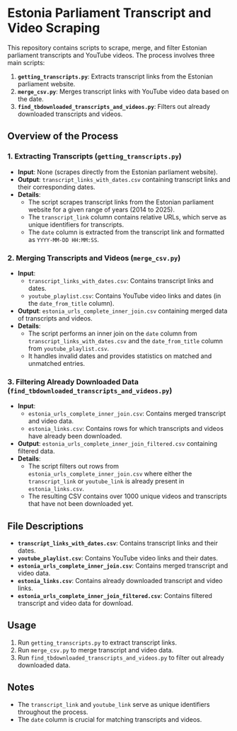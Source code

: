 # Estonia Parliament Transcript and Video Scraping

This repository contains scripts to scrape, merge, and filter Estonian parliament transcripts and YouTube videos. The process involves three main scripts:

1. **`getting_transcripts.py`**: Extracts transcript links from the Estonian parliament website.
2. **`merge_csv.py`**: Merges transcript links with YouTube video data based on the date.
3. **`find_tbdownloaded_transcripts_and_videos.py`**: Filters out already downloaded transcripts and videos.

## Overview of the Process

### 1. Extracting Transcripts (`getting_transcripts.py`)
- **Input**: None (scrapes directly from the Estonian parliament website).
- **Output**: `transcript_links_with_dates.csv` containing transcript links and their corresponding dates.
- **Details**:
  - The script scrapes transcript links from the Estonian parliament website for a given range of years (2014 to 2025).
  - The `transcript_link` column contains relative URLs, which serve as unique identifiers for transcripts.
  - The `date` column is extracted from the transcript link and formatted as `YYYY-MM-DD HH:MM:SS`.

### 2. Merging Transcripts and Videos (`merge_csv.py`)
- **Input**:
  - `transcript_links_with_dates.csv`: Contains transcript links and dates.
  - `youtube_playlist.csv`: Contains YouTube video links and dates (in the `date_from_title` column).
- **Output**: `estonia_urls_complete_inner_join.csv` containing merged data of transcripts and videos.
- **Details**:
  - The script performs an inner join on the `date` column from `transcript_links_with_dates.csv` and the `date_from_title` column from `youtube_playlist.csv`.
  - It handles invalid dates and provides statistics on matched and unmatched entries.

### 3. Filtering Already Downloaded Data (`find_tbdownloaded_transcripts_and_videos.py`)
- **Input**:
  - `estonia_urls_complete_inner_join.csv`: Contains merged transcript and video data.
  - `estonia_links.csv`: Contains rows for which transcripts and videos have already been downloaded.
- **Output**: `estonia_urls_complete_inner_join_filtered.csv` containing filtered data.
- **Details**:
  - The script filters out rows from `estonia_urls_complete_inner_join.csv` where either the `transcript_link` or `youtube_link` is already present in `estonia_links.csv`.
  - The resulting CSV contains over 1000 unique videos and transcripts that have not been downloaded yet.

## File Descriptions

- **`transcript_links_with_dates.csv`**: Contains transcript links and their dates.
- **`youtube_playlist.csv`**: Contains YouTube video links and their dates.
- **`estonia_urls_complete_inner_join.csv`**: Contains merged transcript and video data.
- **`estonia_links.csv`**: Contains already downloaded transcript and video links.
- **`estonia_urls_complete_inner_join_filtered.csv`**: Contains filtered transcript and video data for download.

## Usage

1. Run `getting_transcripts.py` to extract transcript links.
2. Run `merge_csv.py` to merge transcript and video data.
3. Run `find_tbdownloaded_transcripts_and_videos.py` to filter out already downloaded data.

## Notes
- The `transcript_link` and `youtube_link` serve as unique identifiers throughout the process.
- The `date` column is crucial for matching transcripts and videos.
